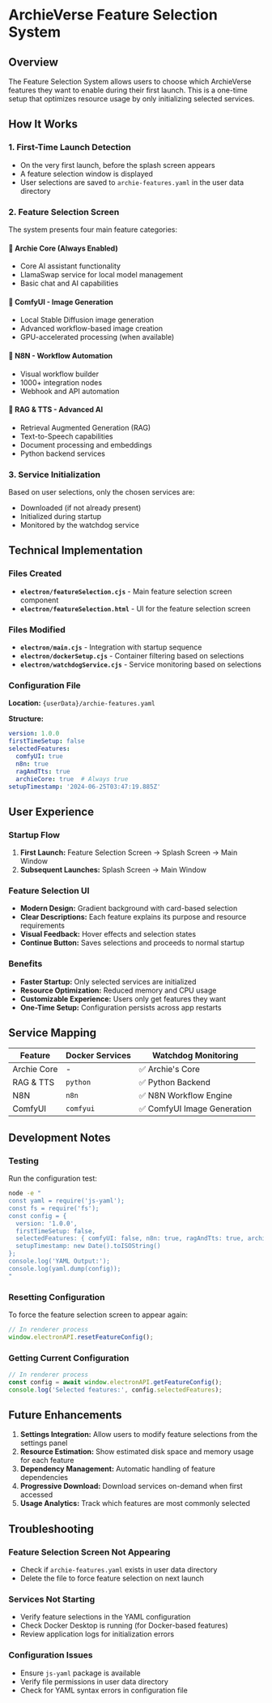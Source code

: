 # ArchieVerse Feature Selection System

## Overview

The Feature Selection System allows users to choose which ArchieVerse features they want to enable during their first launch. This is a one-time setup that optimizes resource usage by only initializing selected services.

## How It Works

### 1. First-Time Launch Detection
- On the very first launch, before the splash screen appears
- A feature selection window is displayed
- User selections are saved to `archie-features.yaml` in the user data directory

### 2. Feature Selection Screen
The system presents four main feature categories:

#### **🤖 Archie Core** (Always Enabled)
- Core AI assistant functionality
- LlamaSwap service for local model management
- Basic chat and AI capabilities

#### **🎨 ComfyUI - Image Generation**
- Local Stable Diffusion image generation
- Advanced workflow-based image creation
- GPU-accelerated processing (when available)

#### **🔄 N8N - Workflow Automation**
- Visual workflow builder
- 1000+ integration nodes
- Webhook and API automation

#### **🧠 RAG & TTS - Advanced AI**
- Retrieval Augmented Generation (RAG)
- Text-to-Speech capabilities
- Document processing and embeddings
- Python backend services

### 3. Service Initialization
Based on user selections, only the chosen services are:
- Downloaded (if not already present)
- Initialized during startup
- Monitored by the watchdog service

## Technical Implementation

### Files Created
- **`electron/featureSelection.cjs`** - Main feature selection screen component
- **`electron/featureSelection.html`** - UI for the feature selection screen

### Files Modified
- **`electron/main.cjs`** - Integration with startup sequence
- **`electron/dockerSetup.cjs`** - Container filtering based on selections
- **`electron/watchdogService.cjs`** - Service monitoring based on selections

### Configuration File
**Location:** `{userData}/archie-features.yaml`

**Structure:**
```yaml
version: 1.0.0
firstTimeSetup: false
selectedFeatures:
  comfyUI: true
  n8n: true
  ragAndTts: true
  archieCore: true  # Always true
setupTimestamp: '2024-06-25T03:47:19.885Z'
```

## User Experience

### Startup Flow
1. **First Launch:** Feature Selection Screen → Splash Screen → Main Window
2. **Subsequent Launches:** Splash Screen → Main Window

### Feature Selection UI
- **Modern Design:** Gradient background with card-based selection
- **Clear Descriptions:** Each feature explains its purpose and resource requirements
- **Visual Feedback:** Hover effects and selection states
- **Continue Button:** Saves selections and proceeds to normal startup

### Benefits
- **Faster Startup:** Only selected services are initialized
- **Resource Optimization:** Reduced memory and CPU usage
- **Customizable Experience:** Users only get features they want
- **One-Time Setup:** Configuration persists across app restarts

## Service Mapping

| Feature | Docker Services | Watchdog Monitoring |
|---------|----------------|-------------------|
| Archie Core | - | ✅ Archie's Core |
| RAG & TTS | `python` | ✅ Python Backend |
| N8N | `n8n` | ✅ N8N Workflow Engine |
| ComfyUI | `comfyui` | ✅ ComfyUI Image Generation |

## Development Notes

### Testing
Run the configuration test:
```bash
node -e "
const yaml = require('js-yaml');
const fs = require('fs');
const config = {
  version: '1.0.0',
  firstTimeSetup: false,
  selectedFeatures: { comfyUI: false, n8n: true, ragAndTts: true, archieCore: true },
  setupTimestamp: new Date().toISOString()
};
console.log('YAML Output:');
console.log(yaml.dump(config));
"
```

### Resetting Configuration
To force the feature selection screen to appear again:
```javascript
// In renderer process
window.electronAPI.resetFeatureConfig();
```

### Getting Current Configuration
```javascript
// In renderer process
const config = await window.electronAPI.getFeatureConfig();
console.log('Selected features:', config.selectedFeatures);
```

## Future Enhancements

1. **Settings Integration:** Allow users to modify feature selections from the settings panel
2. **Resource Estimation:** Show estimated disk space and memory usage for each feature
3. **Dependency Management:** Automatic handling of feature dependencies
4. **Progressive Download:** Download services on-demand when first accessed
5. **Usage Analytics:** Track which features are most commonly selected

## Troubleshooting

### Feature Selection Screen Not Appearing
- Check if `archie-features.yaml` exists in user data directory
- Delete the file to force feature selection on next launch

### Services Not Starting
- Verify feature selections in the YAML configuration
- Check Docker Desktop is running (for Docker-based features)
- Review application logs for initialization errors

### Configuration Issues
- Ensure `js-yaml` package is available
- Verify file permissions in user data directory
- Check for YAML syntax errors in configuration file 